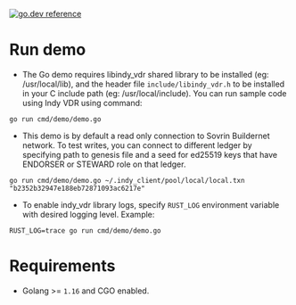 [![go.dev reference](https://img.shields.io/badge/go.dev-reference-007d9c?logo=go&logoColor=white&style=for-the-badge)](https://pkg.go.dev/github.com/hyperledger/indy-vdr/wrappers/golang/vdr)

# Run demo

- The Go demo requires libindy_vdr shared library to be installed (eg: /usr/local/lib), and the header file `include/libindy_vdr.h`
  to be installed in your C include path (eg: /usr/local/include). You can run sample code using Indy VDR using command:

```
go run cmd/demo/demo.go
```

- This demo is by default a read only connection to Sovrin Buildernet network. To test writes, you
  can connect to different ledger by specifying path to genesis file and a seed for ed25519 keys that have ENDORSER or STEWARD role
  on that ledger.

```
go run cmd/demo/demo.go ~/.indy_client/pool/local/local.txn "b2352b32947e188eb72871093ac6217e"
```

- To enable indy_vdr library logs, specify `RUST_LOG` environment variable with
  desired logging level. Example:

```
RUST_LOG=trace go run cmd/demo/demo.go
```

# Requirements

- Golang >= `1.16` and CGO enabled.
